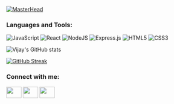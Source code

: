 [![MasterHead](https://i.postimg.cc/MTdBvFVT/banner-3.png)](https://github.com/vijayrajarathinam)

<h3 align="left">Languages and Tools:</h3>
<p align="left"> 
<span><img alt="JavaScript" src="https://img.shields.io/badge/javascript-%23323330.svg?style=for-the-badge&logo=javascript&logoColor=%23F7DF1E"/></span>
  <span><img alt="React" src="https://img.shields.io/badge/react-%2320232a.svg?style=for-the-badge&logo=react&logoColor=%2361DAFB"/></span>
<span><img alt="NodeJS" src="https://img.shields.io/badge/node.js-%2343853D.svg?style=for-the-badge&logo=node-dot-js&logoColor=white"/></span>
  <span><img alt="Express.js" src="https://img.shields.io/badge/express.js-%23404d59.svg?style=for-the-badge&logo=express&logoColor=%2361DAFB"/>
</span>
  <span><img alt="HTML5" src="https://img.shields.io/badge/html5-%23E34F26.svg?style=for-the-badge&logo=html5&logoColor=white"/></span>  
  <span><img alt="CSS3" src="https://img.shields.io/badge/css3-%231572B6.svg?style=for-the-badge&logo=css3&logoColor=white"/></span>
</p>

![Vijay's GitHub stats](https://github-readme-stats.vercel.app/api?username=vijayrajarathinam&show_icons=true)

[![GitHub Streak](https://github-readme-streak-stats.herokuapp.com/?user=DenverCoder1)](https://git.io/streak-stats)


<h3 align="left">Connect with me:</h3>
<p align="left">
<a href="https://twitter.com/vijayrajrathnam" target="blank"><img align="center" src="https://cdn.jsdelivr.net/npm/simple-icons@3.0.1/icons/twitter.svg" alt="" height="30" width="40" /></a>
<a href="https://www.instagram.com/vijay_rajarathinam/" target="blank"><img align="center" src="https://cdn.jsdelivr.net/npm/simple-icons@3.0.1/icons/instagram.svg" alt="" height="30" width="40" /></a>
<a href="https://www.youtube.com/channel/UCyNwcXsxyLgTdoXsnD1ohMw" target="blank"><img align="center" src="https://cdn.jsdelivr.net/npm/simple-icons@3.0.1/icons/youtube.svg" alt="" height="30" width="40" /></a>
</p>
